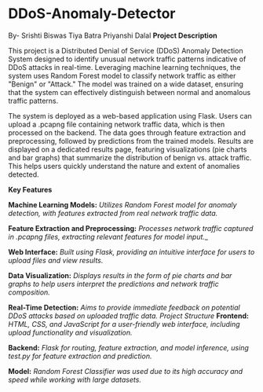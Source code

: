 # DDoS-Anomaly-Detector
By-
  Srishti Biswas
  Tiya Batra
  Priyanshi Dalal
**Project Description**

This project is a Distributed Denial of Service (DDoS) Anomaly Detection System designed to identify unusual network traffic patterns indicative of DDoS attacks in real-time. Leveraging machine learning techniques, the system uses Random Forest model to classify network traffic as either "Benign" or "Attack." The model was trained on a wide dataset, ensuring that the system can effectively distinguish between normal and anomalous traffic patterns.

The system is deployed as a web-based application using Flask. Users can upload a .pcapng file containing network traffic data, which is then processed on the backend. The data goes through feature extraction and preprocessing, followed by predictions from the trained models. Results are displayed on a dedicated results page, featuring visualizations (pie charts and bar graphs) that summarize the distribution of benign vs. attack traffic. This helps users quickly understand the nature and extent of anomalies detected.

**Key Features**

**Machine Learning Models:** _Utilizes Random Forest model for anomaly detection, with features extracted from real network traffic data._

**Feature Extraction and Preprocessing:** _Processes network traffic captured in .pcapng files, extracting relevant features for model input.__

**Web Interface:** _Built using Flask, providing an intuitive interface for users to upload files and view results._

**Data Visualization:** _Displays results in the form of pie charts and bar graphs to help users interpret the predictions and network traffic composition._

**Real-Time Detection:** _Aims to provide immediate feedback on potential DDoS attacks based on uploaded traffic data.
Project Structure_
**Frontend:** _HTML, CSS, and JavaScript for a user-friendly web interface, including upload functionality and visualization._

**Backend:** _Flask for routing, feature extraction, and model inference, using test.py for feature extraction and prediction._

**Model:** _Random Forest Classifier was used due to its high accuracy and speed while working with large datasets._
